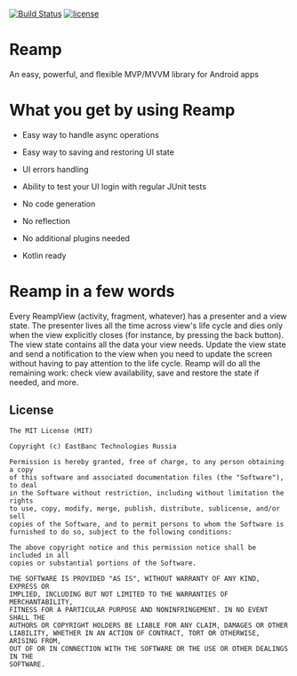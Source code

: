 [![Build Status](https://travis-ci.org/eastbanctechru/Reamp.svg?branch=master)](https://travis-ci.org/eastbanctechru/Reamp)
[![license](https://img.shields.io/github/license/mashape/apistatus.svg)](https://opensource.org/licenses/MIT)

# Reamp

An easy, powerful, and flexible MVP/MVVM library for Android apps
 
# What you get by using Reamp

 - Easy way to handle async operations
 - Easy way to saving and restoring UI state
 - UI errors handling
 - Ability to test your UI login with regular JUnit tests
 
 - No code generation
 - No reflection
 - No additional plugins needed
 - Kotlin ready
 
# Reamp in a few words

Every ReampView (activity, fragment, whatever) has a presenter and a view state.
The presenter lives all the time across view's life cycle and dies only when the view explicitly closes (for instance, by pressing the back button).
The view state contains all the data your view needs.
Update the view state and send a notification to the view when you need to update the screen without having to pay attention to the life cycle.
Reamp will do all the remaining work: check view availability, save and restore the state if needed, and more.

## License
```
The MIT License (MIT)

Copyright (c) EastBanc Technologies Russia

Permission is hereby granted, free of charge, to any person obtaining a copy
of this software and associated documentation files (the "Software"), to deal
in the Software without restriction, including without limitation the rights
to use, copy, modify, merge, publish, distribute, sublicense, and/or sell
copies of the Software, and to permit persons to whom the Software is
furnished to do so, subject to the following conditions:

The above copyright notice and this permission notice shall be included in all
copies or substantial portions of the Software.

THE SOFTWARE IS PROVIDED "AS IS", WITHOUT WARRANTY OF ANY KIND, EXPRESS OR
IMPLIED, INCLUDING BUT NOT LIMITED TO THE WARRANTIES OF MERCHANTABILITY,
FITNESS FOR A PARTICULAR PURPOSE AND NONINFRINGEMENT. IN NO EVENT SHALL THE
AUTHORS OR COPYRIGHT HOLDERS BE LIABLE FOR ANY CLAIM, DAMAGES OR OTHER
LIABILITY, WHETHER IN AN ACTION OF CONTRACT, TORT OR OTHERWISE, ARISING FROM,
OUT OF OR IN CONNECTION WITH THE SOFTWARE OR THE USE OR OTHER DEALINGS IN THE
SOFTWARE.
```